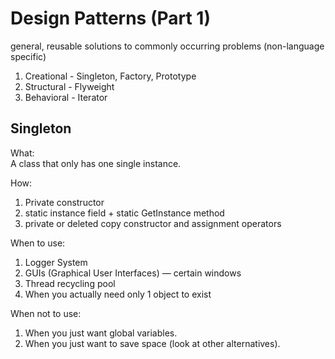 Design Patterns (Part 1)
========================

general, reusable solutions to commonly occurring problems (non-language specific)

1. Creational - Singleton, Factory, Prototype
2. Structural - Flyweight
3. Behavioral - Iterator

Singleton
-----------

What:  
A class that only has one single instance.  


How:  
1. Private constructor
2. static instance field + static GetInstance method
3. private or deleted copy constructor and assignment operators


When to use:
1. Logger System
2. GUIs (Graphical User Interfaces) — certain windows
3. Thread recycling pool
4. When you actually need only 1 object to exist


When not to use:  
1. When you just want global variables.
2. When you just want to save space (look at other alternatives).

